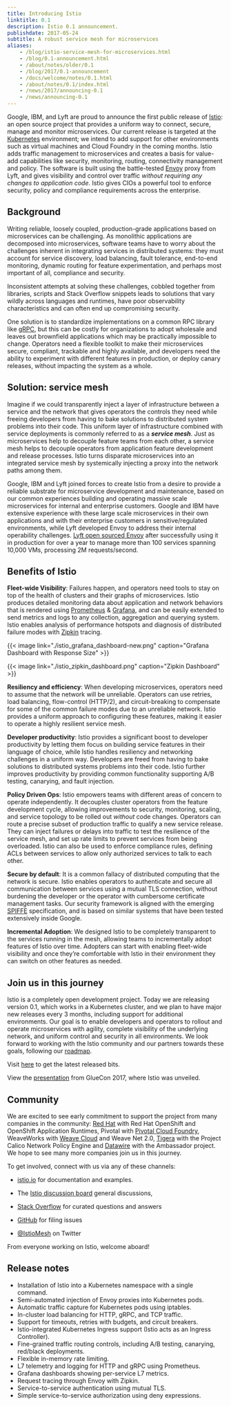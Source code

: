 ```yaml
---
title: Introducing Istio
linktitle: 0.1
description: Istio 0.1 announcement.
publishdate: 2017-05-24
subtitle: A robust service mesh for microservices
aliases:
    - /blog/istio-service-mesh-for-microservices.html
    - /blog/0.1-announcement.html
    - /about/notes/older/0.1
    - /blog/2017/0.1-announcement
    - /docs/welcome/notes/0.1.html
    - /about/notes/0.1/index.html
    - /news/2017/announcing-0.1
    - /news/announcing-0.1
---
```


Google, IBM, and Lyft are proud to announce the first public release of [Istio](/pt-br/): an open source project that provides a uniform way to connect, secure, manage and monitor microservices. Our current release is targeted at the [Kubernetes](https://kubernetes.io/) environment; we intend to add support for other environments such as virtual machines and Cloud Foundry in the coming months.
Istio adds traffic management to microservices and creates a basis for value-add capabilities like security, monitoring, routing, connectivity management and policy.  The software is built using the battle-tested [Envoy](https://envoyproxy.github.io/envoy/) proxy from Lyft, and gives visibility and control over traffic *without requiring any changes to application code*. Istio gives CIOs a powerful tool to enforce security, policy and compliance requirements across the enterprise.

## Background

Writing reliable, loosely coupled, production-grade applications based on microservices can be challenging. As monolithic applications are decomposed into microservices, software teams have to worry about the challenges inherent in integrating services in distributed systems: they must account for service discovery, load balancing, fault tolerance, end-to-end monitoring, dynamic routing for feature experimentation, and perhaps most important of all, compliance and security.

Inconsistent attempts at solving these challenges, cobbled together from libraries, scripts and Stack Overflow snippets leads to solutions that vary wildly across languages and runtimes, have poor observability characteristics and can often end up compromising security.

One solution is to standardize implementations on a common RPC library like [gRPC](https://grpc.io), but this can be costly for organizations to adopt wholesale
and leaves out brownfield applications which may be practically impossible to change. Operators need a flexible toolkit to make their microservices secure, compliant, trackable and highly available, and developers need the ability to experiment with different features in production, or deploy canary releases, without impacting the system as a whole.

## Solution: service mesh

Imagine if we could transparently inject a layer of infrastructure between a service and the network that gives operators the controls they need while freeing developers from having to bake solutions to distributed system problems into their code. This uniform layer of infrastructure combined with service deployments is commonly referred to as a **_service mesh_**. Just as microservices help to decouple feature teams from each other, a service mesh helps to decouple operators from application feature development and release processes. Istio turns disparate microservices into an integrated service mesh by systemically injecting a proxy into the network paths among them.

Google, IBM and Lyft joined forces to create Istio from a desire to provide a reliable substrate for microservice development and maintenance, based on our common experiences building and operating massive scale microservices for internal and enterprise customers. Google and IBM have extensive experience with these large scale microservices in their own applications and with their enterprise customers in sensitive/regulated environments, while Lyft developed Envoy to address their internal operability challenges. [Lyft open sourced Envoy](https://eng.lyft.com/announcing-envoy-c-l7-proxy-and-communication-bus-92520b6c8191) after successfully using it in production for over a year to manage more than 100 services spanning 10,000 VMs, processing 2M requests/second.

## Benefits of Istio

**Fleet-wide Visibility**: Failures happen, and operators need tools to stay on top of the health of clusters and their graphs of microservices. Istio produces detailed monitoring data about application and network behaviors that is rendered using [Prometheus](https://prometheus.io/) & [Grafana](https://github.com/grafana/grafana), and can be easily extended to send metrics and logs to any collection, aggregation and querying system. Istio enables analysis of performance hotspots and diagnosis of distributed failure modes with [Zipkin](https://github.com/openzipkin/zipkin) tracing.

{{< image link="./istio_grafana_dashboard-new.png" caption="Grafana Dashboard with Response Size" >}}

{{< image link="./istio_zipkin_dashboard.png" caption="Zipkin Dashboard" >}}

**Resiliency and efficiency**: When developing microservices, operators need to assume that the network will be unreliable. Operators can use retries, load balancing, flow-control (HTTP/2), and circuit-breaking to compensate for some of the common failure modes due to an unreliable network. Istio provides a uniform approach to configuring these features, making it easier to operate a highly resilient service mesh.

**Developer productivity**: Istio provides a significant boost to developer productivity by letting them focus on building service features in their language of choice, while Istio handles resiliency and networking challenges in a uniform way. Developers are freed from having to bake solutions to distributed systems problems into their code. Istio further improves productivity by providing common functionality supporting A/B testing, canarying, and fault injection.

**Policy Driven Ops**: Istio empowers teams with different areas of concern to operate independently. It decouples cluster operators from the feature development cycle, allowing improvements to security, monitoring, scaling, and service topology to be rolled out *without* code changes. Operators can route a precise subset of production traffic to qualify a new service release. They can inject failures or delays into traffic to test the resilience of the service mesh, and set up rate limits to prevent services from being overloaded. Istio can also be used to enforce compliance rules, defining ACLs between services to allow only authorized services to talk to each other.

**Secure by default**: It is a common fallacy of distributed computing that the network is secure. Istio enables operators to authenticate and secure all communication between services using a mutual TLS connection, without burdening the developer or the operator with cumbersome certificate management tasks. Our security framework is aligned with the emerging [SPIFFE](https://spiffe.io/) specification, and is based on similar systems that have been tested extensively inside Google.

**Incremental Adoption**: We designed Istio to be completely transparent to the services running in the mesh, allowing teams to incrementally adopt features of Istio over time. Adopters can start with enabling fleet-wide visibility and once they’re comfortable with Istio in their environment they can switch on other features as needed.

## Join us in this journey

Istio is a completely open development project. Today we are releasing version 0.1, which works in a Kubernetes cluster, and we plan to have major new
releases every 3 months, including support for additional environments. Our goal is to enable developers and operators to rollout and operate microservices
with agility, complete visibility of the underlying network, and uniform control and security in all environments. We look forward to working with the Istio
community and our partners towards these goals, following our [roadmap](/pt-br/about/feature-stages/).

Visit [here](https://github.com/istio/istio/releases) to get the latest released bits.

View the [presentation](/talks/istio_talk_gluecon_2017.pdf) from GlueCon 2017, where Istio was unveiled.

## Community

We are excited to see early commitment to support the project from many companies in the community:
[Red Hat](https://blog.openshift.com/red-hat-istio-launch/) with Red Hat OpenShift and OpenShift Application Runtimes,
Pivotal with [Pivotal Cloud Foundry](https://content.pivotal.io/blog/pivotal-and-istio-advancing-the-ecosystem-for-microservices-in-the-enterprise),
WeaveWorks with [Weave Cloud](https://www.weave.works/blog/istio-weave-cloud/) and Weave Net 2.0,
[Tigera](https://www.projectcalico.org/welcoming-istio-to-the-kubernetes-networking-community) with the Project Calico Network Policy Engine
and [Datawire](https://www.datawire.io/istio-and-datawire-ecosystem/) with the Ambassador project. We hope to see many more companies join us in
this journey.

To get involved, connect with us via any of these channels:

- [istio.io]() for documentation and examples.

- The [Istio discussion board](https://discuss.istio.io) general discussions,

- [Stack Overflow](https://stackoverflow.com/questions/tagged/istio) for curated questions and answers

- [GitHub](https://github.com/istio/istio/issues) for filing issues

- [@IstioMesh](https://twitter.com/IstioMesh) on Twitter

From everyone working on Istio, welcome aboard!

## Release notes

- Installation of Istio into a Kubernetes namespace with a single command.
- Semi-automated injection of Envoy proxies into Kubernetes pods.
- Automatic traffic capture for Kubernetes pods using iptables.
- In-cluster load balancing for HTTP, gRPC, and TCP traffic.
- Support for timeouts, retries with budgets, and circuit breakers.
- Istio-integrated Kubernetes Ingress support (Istio acts as an Ingress Controller).
- Fine-grained traffic routing controls, including A/B testing, canarying, red/black deployments.
- Flexible in-memory rate limiting.
- L7 telemetry and logging for HTTP and gRPC using Prometheus.
- Grafana dashboards showing per-service L7 metrics.
- Request tracing through Envoy with Zipkin.
- Service-to-service authentication using mutual TLS.
- Simple service-to-service authorization using deny expressions.
